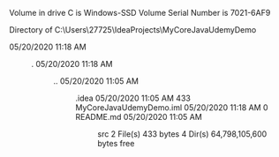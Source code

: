  Volume in drive C is Windows-SSD
 Volume Serial Number is 7021-6AF9

 Directory of C:\Users\27725\IdeaProjects\MyCoreJavaUdemyDemo

05/20/2020  11:18 AM    <DIR>          .
05/20/2020  11:18 AM    <DIR>          ..
05/20/2020  11:05 AM    <DIR>          .idea
05/20/2020  11:05 AM               433 MyCoreJavaUdemyDemo.iml
05/20/2020  11:18 AM                 0 README.md
05/20/2020  11:05 AM    <DIR>          src
               2 File(s)            433 bytes
               4 Dir(s)  64,798,105,600 bytes free
